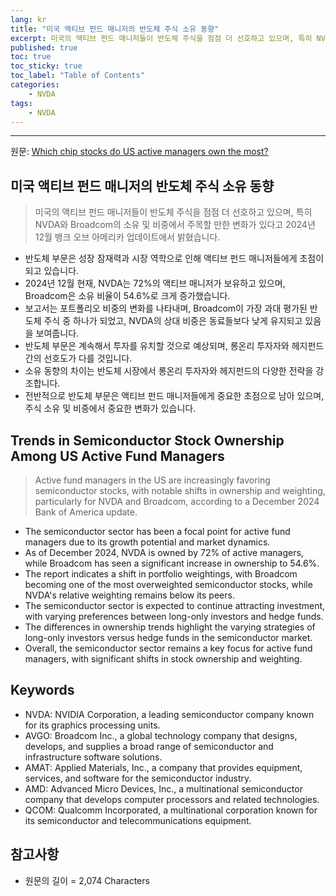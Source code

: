 ```yaml
---
lang: kr
title: "미국 액티브 펀드 매니저의 반도체 주식 소유 동향"
excerpt: 미국의 액티브 펀드 매니저들이 반도체 주식을 점점 더 선호하고 있으며, 특히 NVDA와 Broadcom의 소유 및 비중에서 주목할 만한 변화가 있다고 2024년 12월 뱅크 오브 아메리카 업데이트에서 밝혔습니다.
published: true
toc: true
toc_sticky: true
toc_label: "Table of Contents"
categories:
    - NVDA
tags:
    - NVDA
---
```


---

  원문: [Which chip stocks do US active managers own the most?](https://www.investing.com/news/stock-market-news/which-chip-stocks-do-us-active-managers-own-the-most-3795203)

## 미국 액티브 펀드 매니저의 반도체 주식 소유 동향

> 미국의 액티브 펀드 매니저들이 반도체 주식을 점점 더 선호하고 있으며, 특히 NVDA와 Broadcom의 소유 및 비중에서 주목할 만한 변화가 있다고 2024년 12월 뱅크 오브 아메리카 업데이트에서 밝혔습니다.


- 반도체 부문은 성장 잠재력과 시장 역학으로 인해 액티브 펀드 매니저들에게 초점이 되고 있습니다.
- 2024년 12월 현재, NVDA는 72%의 액티브 매니저가 보유하고 있으며, Broadcom은 소유 비율이 54.6%로 크게 증가했습니다.
- 보고서는 포트폴리오 비중의 변화를 나타내며, Broadcom이 가장 과대 평가된 반도체 주식 중 하나가 되었고, NVDA의 상대 비중은 동료들보다 낮게 유지되고 있음을 보여줍니다.
- 반도체 부문은 계속해서 투자를 유치할 것으로 예상되며, 롱온리 투자자와 헤지펀드 간의 선호도가 다를 것입니다.
- 소유 동향의 차이는 반도체 시장에서 롱온리 투자자와 헤지펀드의 다양한 전략을 강조합니다.
- 전반적으로 반도체 부문은 액티브 펀드 매니저들에게 중요한 초점으로 남아 있으며, 주식 소유 및 비중에서 중요한 변화가 있습니다.

## Trends in Semiconductor Stock Ownership Among US Active Fund Managers

> Active fund managers in the US are increasingly favoring semiconductor stocks, with notable shifts in ownership and weighting, particularly for NVDA and Broadcom, according to a December 2024 Bank of America update.


- The semiconductor sector has been a focal point for active fund managers due to its growth potential and market dynamics.
- As of December 2024, NVDA is owned by 72% of active managers, while Broadcom has seen a significant increase in ownership to 54.6%.
- The report indicates a shift in portfolio weightings, with Broadcom becoming one of the most overweighted semiconductor stocks, while NVDA's relative weighting remains below its peers.
- The semiconductor sector is expected to continue attracting investment, with varying preferences between long-only investors and hedge funds.
- The differences in ownership trends highlight the varying strategies of long-only investors versus hedge funds in the semiconductor market.
- Overall, the semiconductor sector remains a key focus for active fund managers, with significant shifts in stock ownership and weighting.

## Keywords

- NVDA: NVIDIA Corporation, a leading semiconductor company known for its graphics processing units.
- AVGO: Broadcom Inc., a global technology company that designs, develops, and supplies a broad range of semiconductor and infrastructure software solutions.
- AMAT: Applied Materials, Inc., a company that provides equipment, services, and software for the semiconductor industry.
- AMD: Advanced Micro Devices, Inc., a multinational semiconductor company that develops computer processors and related technologies.
- QCOM: Qualcomm Incorporated, a multinational corporation known for its semiconductor and telecommunications equipment.

## 참고사항

- 원문의 길이 = 2,074 Characters

